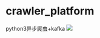 # crawler_platform
python3异步爬虫+kafka
![](https://github.com/guodongxiaren/ImageCache/raw/master/Logo/foryou.gif)
